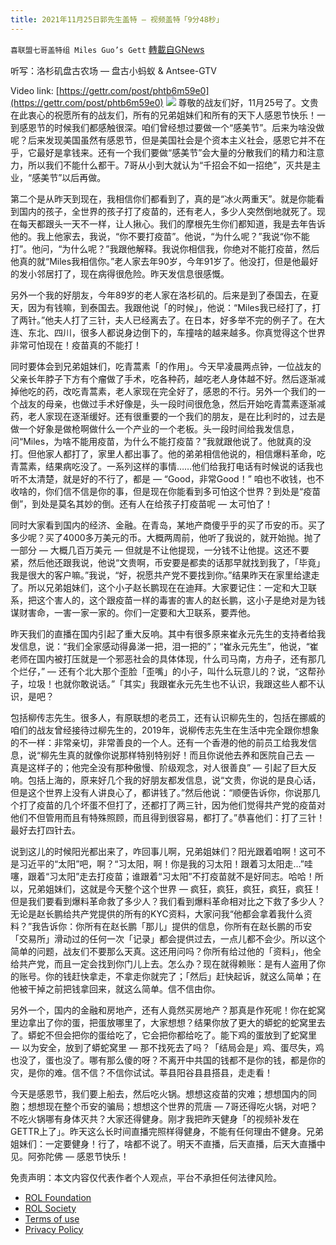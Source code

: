 ```yaml
---
title: 2021年11月25日郭先生盖特 — 视频盖特「9分48秒」
---
```

`喜联盟七哥盖特组 Miles Guo’s Gett` [轉載自GNews](https://gnews.org/zh-hans/1696559/)

听写：洛杉矶盘古农场 — 盘古小蚂蚁 & Antsee-GTV

Video link: [https://gettr.com/post/phtb6m59e0](https://gettr.com/post/phtb6m59e0)
![](https://assets.gnews.org/wp-content/uploads/2021/11/EE540C6E-D3AC-4F24-84E7-62FA862A3BFC.jpeg)
尊敬的战友们好，11月25号了。文贵在此衷心的祝愿所有的战友们，所有的兄弟姐妹们和所有的天下人感恩节快乐！一到感恩节的时候我们都感触很深。咱们曾经想过要做一个“感美节”。后来为啥没做呢？后来发现美国虽然有感恩节，但是美国社会是个资本主义社会，感恩它并不在乎，它最好是拿钱来。还有一个我们要做“感美节”会大量的分散我们的精力和注意力，所以我们不能什么都干。7哥从小到大就认为“千招会不如一招绝”，灭共是主业，“感美节”以后再做。

第二个是从昨天到现在，我相信你们都看到了，真的是“冰火两重天”。就是你能看到国内的孩子，全世界的孩子打了疫苗的，还有老人，多少人突然倒地就死了。现在每天都跟头一天不一样，让人揪心。我们的摩根先生你们都知道，我是去年告诉他的。我上他家去，我说，“你不要打疫苗”。他说，“为什么呢？”我说“你不能打”。他问，“为什么呢？”我跟他解释。我说你相信我，你绝对不能打疫苗，然后他真的就“Miles我相信你。”老人家去年90岁，今年91岁了。他没打，但是他最好的发小邻居打了，现在病得很危险。昨天发信息很感慨。

另外一个我的好朋友，今年89岁的老人家在洛杉矶的。后来是到了泰国去，在夏天，因为有钱嘛，到泰国去。我跟他说「的时候」，他说：“Miles我已经打了，打了两针。”他夫人打了三针，夫人已经离去了。在日本，好多举不完的例子了。在大连、东北、四川，很多人都说身边倒下的，车撞啥的越来越多。你真觉得这个世界非常可怕现在！疫苗真的不能打！

同时要体会到兄弟姐妹们，吃青蒿素「的作用」。今天早凌晨两点钟，一位战友的父亲长年脖子下方有个瘤做了手术，吃各种药，越吃老人身体越不好。然后逐渐减掉他吃的药，改吃青蒿素，老人家现在完全好了，感恩的不行。另外一个我们的一个战友的母亲，也做过手术好像是，头一段时间很危急，然后开始吃青蒿素逐渐减药，老人家现在逐渐缓好。还有很重要的一个我们的朋友，是在比利时的，过去是做一个好象是做枪啊做什么一个产业的一个老板。头一段时间给我发信息，问“Miles，为啥不能用疫苗，为什么不能打疫苗？”我就跟他说了。他就真的没打。但他家人都打了，家里人都出事了。他的弟弟相信他说的，相信爆料革命，吃青蒿素，结果病吃没了。一系列这样的事情……他们给我打电话有时候说的话我也听不太清楚，就是好的不行了，都是 — “Good，非常Good！” 咱也不收钱，也不收啥的，你们信不信是你的事，但是现在你能看到多可怕这个世界？到处是“疫苗倒”，到处是莫名其妙的倒。还有人在给孩子打疫苗呢 — 太可怕了！

同时大家看到国内的经济、金融。在青岛，某地产商傻乎乎的买了币安的币。买了多少呢？买了4000多万美元的币。大概两周前，他听了我说的，就开始抛。抛了一部分 — 大概几百万美元 — 但就是不让他提现，一分钱不让他提。这还不要紧，然后他还跟我说，他说“文贵啊，币安要是都卖的话那早就找到我了，「毕竟」我是很大的客户嘛。”我说，“好，祝愿共产党不要找到你。”结果昨天在家里给逮走了。所以兄弟姐妹们，这个小子赵长鹏现在在迪拜。大家要记住：一定和大卫联系，把这个害人的，这个跟疫苗一样的毒害的害人的赵长鹏，这小子是绝对是为钱谋财害命，一害一家一家的。你们一定要和大卫联系，要弄他。

昨天我们的直播在国内引起了重大反响。其中有很多原来崔永元先生的支持者给我发信息，说：“我们全家感动得鼻涕一把，泪一把的”；“崔永元先生”，他说，“崔老师在国内被打压就是一个邪恶社会的具体体现，什么司马南，方舟子，还有那几个烂仔，” — 还有个北大那个歪脸「歪嘴」的小子，叫什么玩意儿的？说，“这帮孙子，垃圾！也就你敢说话。”「其实」我跟崔永元先生也不认识，我跟这些人都不认识，是吧？

包括柳传志先生。很多人，有原联想的老员工，还有认识柳先生的，包括在挪威的咱们的战友曾经接待过柳先生的，2019年，说柳传志先生在生活中完全跟你想象的不一样：非常亲切，非常善良的一个人。还有一个香港的他的前员工给我发信息，说“柳先生真的就像你说那样特别特别好！而且你说他去养和医院自己去 — 真是这样子的；他完全没有那种傲慢、阶级观念，对人很善良” — 引起了巨大反响。包括上海的，原来好几个我的好朋友都发信息，说“文贵，你说的是良心话，但是这个世界上没有人讲良心了，都讲钱了。”然后他说：“顺便告诉你，你说那几个打了疫苗的几个坏蛋不但打了，还都打了两三针，因为他们觉得共产党的疫苗对他们不但管用而且有特殊照顾，而且得到很容易，都打了。”恭喜他们：打了三针！最好去打四针去。

说到这儿的时候阳光都出来了，咋回事儿啊，兄弟姐妹们？阳光跟着咱啊！这可不是习近平的“太阳”吧，啊？“习太阳，啊！你是我的习太阳！跟着习太阳走…”哇噻，跟着“习太阳”走去打疫苗；谁跟着“习太阳”不打疫苗就不是好同志。哈哈！所以，兄弟姐妹们，这就是今天整个这个世界 — 疯狂，疯狂，疯狂，疯狂，疯狂！但是我们要看到爆料革命救了多少人？我们看到爆料革命相对比之下救了多少人？无论是赵长鹏给共产党提供的所有的KYC资料，大家问我“他都会拿着我什么资料？”我告诉你：你所有在赵长鹏「那儿」提供的信息，你所有在赵长鹏的币安「交易所」滑动过的任何一次「记录」都会提供过去，一点儿都不会少。所以这个简单的问题，战友们不要那么天真。这还用问吗？你所有给过他的「资料」，他全给共产党，而且一定会找到你门儿上去。怎么办？现在就得赖账：是有人盗用了你的账号。你的钱赶快拿走，不拿走你就完了；「然后」赶快起诉，就这么简单；在他被干掉之前把钱拿回来，就这么简单。信不信由你。

另外一个，国内的金融和房地产，还有人竟然买房地产？那真是作死呢！你在蛇窝里边拿出了你的蛋，把蛋放哪里了，大家想想？结果你放了更大的蟒蛇的蛇窝里去了。蟒蛇不但会把你的蛋给吃了，它会把你都给吃了。能下鸡的蛋放到了蛇窝里 — 以为安全，放到了蟒蛇窝里 — 那不找死去了吗？「结局会是」鸡、蛋尽失，鸡也没了，蛋也没了。哪有那么傻的呀？不离开中共国的钱都不是你的钱，都是你的灾，是你的难。信不信？不信你试试。莘县阳谷县县搭县，走走看！

今天是感恩节，我们要上船去，然后吃火锅。想想这疫苗的灾难；想想国内的同胞；想想现在整个币安的骗局；想想这个世界的荒唐 — 7哥还得吃火锅，对吧？不吃火锅哪有身体灭共？大家还得健身。刚才我把昨天健身「的视频补发在GETTR上了」。昨天这么长时间直播完照样得健身，不能有任何理由不健身。兄弟姐妹们：一定要健身！行了，啥都不说了。明天不直播，后天直播，后天大直播中见。阿弥陀佛 — 感恩节快乐！

 

免责声明：本文内容仅代表作者个人观点，平台不承担任何法律风险。

- [ROL Foundation](https://rolfoundation.org/)
- [ROL Society](https://rolsociety.org/)
- [Terms of use](https://gnews.org/terms-of-use-3/)
- [Privacy Policy](https://gnews.org/privacy-policy/)
